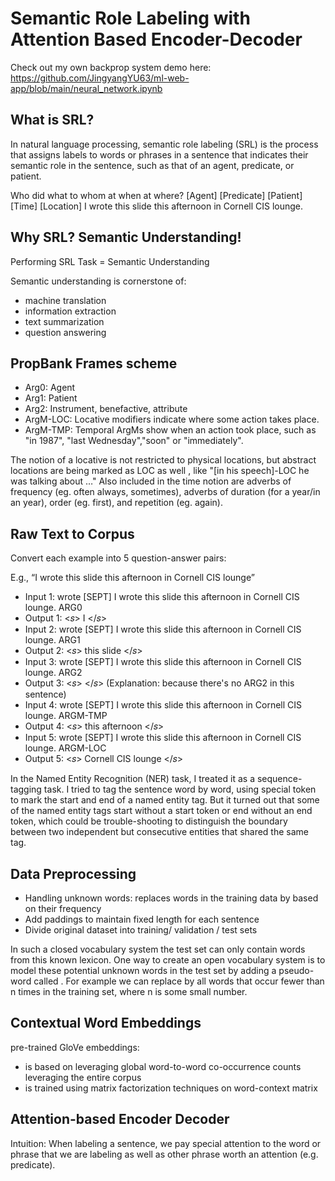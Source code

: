 # Semantic Role Labeling with Attention Based Encoder-Decoder
Check out my own backprop system demo here: https://github.com/JingyangYU63/ml-web-app/blob/main/neural_network.ipynb

## What is SRL?

In natural language processing, semantic role labeling (SRL) is the process that assigns labels to words or phrases in a sentence that indicates their semantic role in the sentence, such as that of an agent, predicate, or patient.

Who did what to whom at when at where?
[Agent] [Predicate] [Patient] [Time] [Location]
I wrote this slide this afternoon in Cornell CIS lounge.

## Why SRL? Semantic Understanding!

Performing SRL Task = Semantic Understanding

Semantic understanding is cornerstone of:
- machine translation
- information extraction
- text summarization
- question answering

## PropBank Frames scheme

- Arg0: Agent
- Arg1: Patient
- Arg2: Instrument, benefactive, attribute
- ArgM-LOC: Locative modifiers indicate where some action takes place. 
- ArgM-TMP: Temporal ArgMs show when an action took place, such as "in 1987", "last Wednesday","soon" or "immediately". 

The notion of a locative is not restricted to physical locations, but abstract locations are being marked as LOC as well , like "[in his speech]-LOC he was talking about …" Also included in the time notion are adverbs of frequency (eg. often always, sometimes), adverbs of duration (for a year/in an year), order (eg. first), and repetition (eg. again).

## Raw Text to Corpus

Convert each example into 5 question-answer pairs:

E.g., “I wrote this slide this afternoon in Cornell CIS lounge”
- Input 1: wrote [SEPT] I wrote this slide this afternoon in Cornell CIS lounge. ARG0
- Output 1:  <𝑠>  I  </𝑠> 
- Input 2: wrote [SEPT] I wrote this slide this afternoon in Cornell CIS lounge. ARG1
- Output 2:  <𝑠>  this slide  </𝑠>
- Input 3: wrote [SEPT] I wrote this slide this afternoon in Cornell CIS lounge. ARG2
- Output 3:  <𝑠>   </𝑠>  (Explanation: because there's no ARG2 in this sentence)
- Input 4: wrote [SEPT] I wrote this slide this afternoon in Cornell CIS lounge. ARGM-TMP
- Output 4:  <𝑠> this afternoon  </𝑠> 
- Input 5: wrote [SEPT] I wrote this slide this afternoon in Cornell CIS lounge.  ARGM-LOC
- Output 5:  <𝑠> Cornell CIS lounge  </𝑠>

In the Named Entity Recognition (NER) task, I treated it as a sequence-tagging task. I tried to tag the sentence word by word, using special token to mark the start and end of a named entity tag. But it turned out that some of the named entity tags start without a start token or end without an end token, which could be trouble-shooting to distinguish the boundary between two independent but consecutive entities that shared the same tag.

## Data Preprocessing

- Handling unknown words: replaces words in the training data by <UNK> based on their frequency
- Add paddings to maintain fixed length for each sentence
- Divide original dataset into training/ validation / test sets

In such a closed vocabulary system the test set can only contain words from this known lexicon. One way to create an open vocabulary system is to model these potential unknown words in the test set by adding a pseudo-word called <UNK>. For example we can replace by <UNK> all words that occur fewer than n times in the training set, where n is some small number.


## Contextual Word Embeddings

pre-trained GloVe embeddings:
- is based on leveraging global word-to-word co-occurrence counts
leveraging the entire corpus
- is trained using matrix factorization techniques on word-context
matrix

## Attention-based Encoder Decoder

Intuition: When labeling a sentence, we pay special attention to the word or phrase that we are labeling as well as other phrase worth an attention (e.g. predicate).
